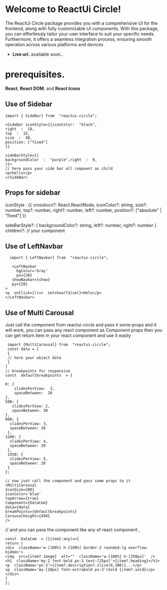 ﻿
# Welcome to ReactUi Circle!

The ReactUi Circle package provides you with a comprehensive UI for the frontend, along with fully customizable UI components.
With this package, you can effortlessly tailor your user interface to suit your specific needs.
Furthermore, it offers a seamless integration process, ensuring smooth operation across various platforms and devices

- **Live url.**
     available soon..


# prerequisites.

**React**, **React DOM**, and **React Icons**





## Use of Sidebar 

    import { SideBar} from  "reactui-circle";
    
    <SideBar iconStyle={{iconColor:  "black",
    right  :  10,
    top  :  15,
    size  :  30,
    position: ["fixed"]
    }}
    
    sideBarStyle={{
    backgroundColor  :  "purple",right  :  0,
    }}>
    // here pass your side bar all compoent as child
    <p>hello</p>
    </SideBar>

















## Props for sidebar


   iconStyle : {{
   crossIocn?:  React.ReactNode,
    iconColor?:  string,
    size?:  number,
    top?:  number,
    right?:  number,
    left?:  number,
    position?: ["absolute"  |  "fixed"]
    }}
    
   sideBarStyle?: {
backgroundColor?:  string,
left?:  number,
right?:  number
}
children?:  // your component

## Use of LeftNavbar

  

      import { LeftNavbar} from  "reactui-circle";
        
       <LeftNavbar
         bgColor='Gray'
         px={20}
       showNavbar={show}
       py={20}
    >
    <p  onClick={()=>  setshow(false)}>Helo</p>
    </LeftNavbar>

## Use of Multi Carousal

  Just call the component from reactui-circle and pass it some props and it will work, you can pass any react component as Component props then you can get return item in your react component and use it easily   

  

     import {MultiCarousal} from  "reactui-circle";
     const data = [
     {
     // here your object data
     }
    ]
    // breakpoints for responsive
    const  defaultbreakpoints  = {
    
    0: {
        slidesPerView:  3,
        spaceBetween:  20
    },
    500: {
       slidesPerView: 2,
       spaceBetween: 20
    },
    800: {
      slidesPerView: 3,
      spaceBetween: 20
     },
    1280: {
      slidesPerView: 4,
      spaceBetween: 20
     },
     1550: {
      slidesPerView: 5,
      spaceBetween: 20
     }
    };
    
    // now just call the component and pass some props to it
    <MultiCarousal
    IconSize={80}
    iconColor='blue'
    topArrow={true}
    Component={DataCom}
    data={data}
    breakPoints={defaultbreakpoints}
    Carousalheight={450}
    />
    
   // and you can pass the component like any of react component ,


    
    const  DataCom  = ({item}:any)=>{
    return (
    <div  className='w-[100%] h-[100%] border-2 rounded-lg overflow-hidden'>
    <img  src={item?.image}  alt=""  className='w-[100%] h-[250px]'  />
    <h1  className='my-2 font-bold px-3 text-[25px]'>{item?.heading}</h1>
    <p  className='px-3'>{item?.description?.slice(0,100)}...</p> 
    <p  className='my-[10px] font-extrabold px-3'>Sold {item?.sold}</p>
    </div>
    )
    };















